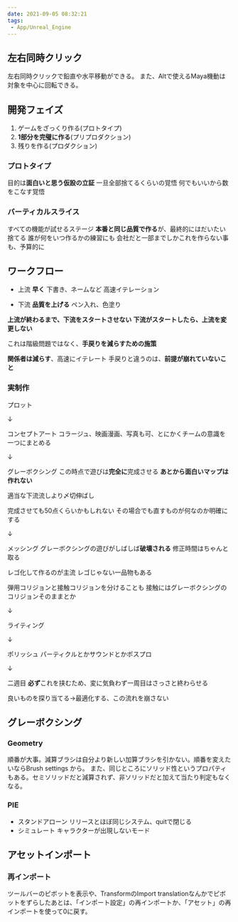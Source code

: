 ```yaml
---
date: 2021-09-05 08:32:21
tags:
 - App/Unreal_Engine
---
```


## 左右同時クリック
左右同時クリックで鉛直や水平移動ができる。
また、Altで使えるMaya機動は対象を中心に回転できる。

## 開発フェイズ
1. ゲームをざっくり作る(プロトタイプ)
2. **1部分を完璧に作る**(プリプロダクション)
3. 残りを作る(プロダクション)

### プロトタイプ
目的は**面白いと思う仮設の立証**
一旦全部捨てるくらいの覚悟
何でもいいから数をこなす覚悟

### バーティカルスライス
すべての機能が試せるステージ
**本番と同じ品質で作る**が、最終的にはだいたい捨てる
誰が何をいつ作るかの練習にも
会社だと一部までしかこれを作らない事も、予算的に

## ワークフロー
- 上流
	**早く**
	下書き、ネームなど
	高速イテレーション

- 下流
	**品質を上げる**
	ペン入れ、色塗り

**上流が終わるまで、下流をスタートさせない**
**下流がスタートしたら、上流を変更しない**

これは階級問題ではなく、**手戻りを減らすための施策**

**関係者は減らす**、高速にイテレート
手戻りと違うのは、**前提が崩れていないこと**


### 実制作
プロット

↓

コンセプトアート
コラージュ、映画漫画、写真も可、とにかくチームの意識を一つにまとめる

↓

グレーボクシング
この時点で遊びは**完全に**完成させる
**あとから面白いマップは作れない**

適当な下流流しより〆切伸ばし

完成させても50点くらいかもしれない
その場合でも直すものが何なのか明確にする

↓

メッシング
グレーボクシングの遊びがしばしば**破壊される**
修正時間はちゃんと取る

レゴ化して作るのが主流
レゴじゃない一品物もある

弾用コリジョンと接触コリジョンを分けることも
接触にはグレーボクシングのコリジョンそのままとか

↓

ライティング

↓

ポリッシュ
パーティクルとかサウンドとかポスプロ

↓

二週目
**必ず**これを挟むため、変に気負わず一周目はさっさと終わらせる


良いものを探り当てる→最適化する、この流れを崩さない

## グレーボクシング
### Geometry
順番が大事。減算ブラシは自分より新しい加算ブラシを引かない。順番を変えたいならBrush settings から。
また、同じところにソリッド性というプロパティもある。セミソリッドだと減算されず、非ソリッドだと加えて当たり判定もなくなる。

### PIE
- スタンドアローン
	リリースとほぼ同じシステム、quitで閉じる
- シミュレート
	キャラクターが出現しないモード

## アセットインポート
### 再インポート
ツールバーのピボットを表示や、TransformのImport translationなんかでピボットをずらしたあとは、「インポート設定」の再インポートか、「アセット」の再インポートを使って0に戻す。